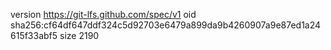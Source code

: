 version https://git-lfs.github.com/spec/v1
oid sha256:cf64df647ddf324c5d92703e6479a899da9b4260907a9e87ed1a24615f33abf5
size 2190
